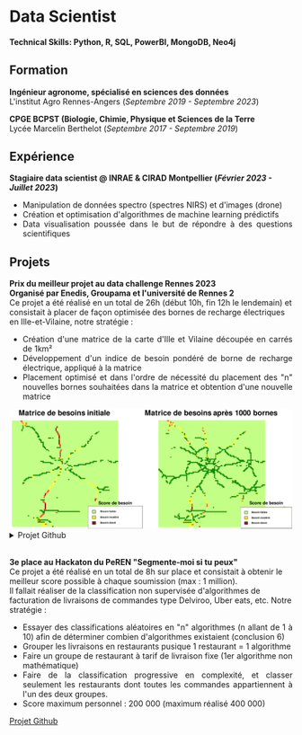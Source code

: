 # Data Scientist
#### Technical Skills: Python, R, SQL, PowerBI, MongoDB, Neo4j

## Formation
**Ingénieur agronome, spécialisé en sciences des données**  
L'institut Agro Rennes-Angers (_Septembre 2019 - Septembre 2023_)	

**CPGE BCPST (Biologie, Chimie, Physique et Sciences de la Terre**  
Lycée Marcelin Berthelot (_Septembre 2017 - Septembre 2019_)

## Expérience
**Stagiaire data scientist @ INRAE & CIRAD Montpellier (_Février 2023 - Juillet 2023_)**
- <div align="justify">Manipulation de données spectro (spectres NIRS) et d'images (drone) 
- <div align="justify">Création et optimisation d'algorithmes de machine learning prédictifs
- <div align="justify">Data visualisation poussée dans le but de répondre à des questions scientifiques

## Projets
**Prix du meilleur projet au data challenge Rennes 2023**  
**Organisé par Enedis, Groupama et l'université de Rennes 2**  
Ce projet a été réalisé en un total de 26h (début 10h, fin 12h le lendemain) et consistait à placer de façon optimisée des bornes de recharge électriques en Ille-et-Vilaine, notre stratégie :
- <div align="justify">Création d'une matrice de la carte d'Ille et Vilaine découpée en carrés de 1km²
- <div align="justify">Développement d'un indice de besoin pondéré de borne de recharge électrique, appliqué à la matrice
- <div align="justify">Placement optimisé et dans l'ordre de nécessité du placement des "n" nouvelles bornes souhaitées dans la matrice et obtention d'une nouvelle matrice

<div align="center">
<img width = 800 src="assets/img/matrices_de_besoin.png">
</div>
<details><summary>Projet Github</summary>Les rendus sont la propriété d'Enedis</details>
<br/>

**3e place au Hackaton du PeREN "Segmente-moi si tu peux"**  
Ce projet a été réalisé en un total de 8h sur place et consistait à obtenir le meilleur score possible à chaque soumission (max : 1 million).  
Il fallait réaliser de la classification non supervisée d'algorithmes de facturation de livraisons de commandes type Delviroo, Uber eats, etc. Notre stratégie :
- <div align="justify">Essayer des classifications aléatoires en "n" algorithmes (n allant de 1 à 10) afin de déterminer combien d'algorithmes existaient (conclusion 6)
- <div align="justify">Grouper les livraisons en restaurants pusique 1 restaurant = 1 algorithme
- <div align="justify">Faire un groupe de restaurant à tarif de livraison fixe (1er algorithme non mathématique)
- <div align="justify">Faire de la classification progressive en complexité, et classer seulement les restaurants dont toutes les commandes appartiennent à l'un des deux groupes.
- <div align="justify">Score maximum personnel : 200 000 (maximum réalisé 400 000)

[Projet Github](https://github.com/NielsAdr/Hackaton)

